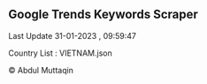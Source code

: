 

## Google Trends Keywords Scraper 
 
Last Update 31-01-2023 , 09:59:47

Country List :
VIETNAM.json



© Abdul Muttaqin 
